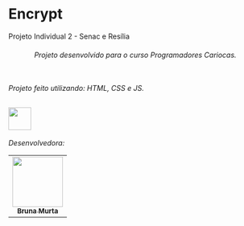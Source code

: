 # Encrypt
Projeto Individual 2 - Senac e Resília

<div align="center">
<i><h6>Projeto desenvolvido para o curso Programadores Cariocas.<br></br>
</div>

 Projeto feito utilizando: HTML, CSS e JS.


## <img height="45px" align="center" src="/img/pp.jpg">   
Desenvolvedora:
  <table>
  <tr>
    <td align="center"><a href="https://github.com/brumurta"><img src="/img/pp.jpg" width="100px;" alt=""/><br /><sub><b>Bruna Murta</b></sub></a>
</table>